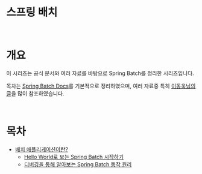 # 스프링 배치

<br>

# 개요
이 시리즈는 공식 문서와 여러 자료를 바탕으로 Spring Batch를 정리한 시리즈입니다.

목차는 [Spring Batch Docs](https://docs.spring.io/spring-batch/docs/current/reference/html/index.html)를 기본적으로 정리하였으며, 여러 자료중 특히 [이동욱님의 글](https://jojoldu.tistory.com/category/Spring%20Batch)을 많이 참조하였습니다.

<br>

# 목차
* [배치 애플리케이션이란?](./배치애플리케이션이란/batch-application.md)
  * [Hello World로 보는 Spring Batch 시작하기](./spring-batch-helloworld-and-enabledbatchprocessing/spring-batch-helloworld-and-enabledbatchprocessing.md)
  * [디버깅을 통해 알아보는 Spring Batch 동작 원리](./spring-batch-helloworld-workflow/spring-batch-helloworld-workflow.md)
